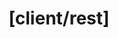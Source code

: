---
name: '[client/rest]'
about: Create an issue for REST.
title: "[client/rest]"
labels: 'Status: WIP, rest'
assignees: Jaguar0625, gimre-xymcity, 0x6861746366574

---